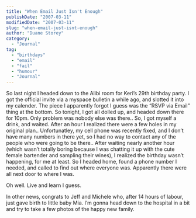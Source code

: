 ```yaml
---
title: "When Email Just Isn't Enough"
publishDate: "2007-03-11"
modifiedDate: "2007-03-11"
slug: "when-email-just-isnt-enough"
author: "Duane Storey"
category:
  - "Journal"
tag:
  - "birthdays"
  - "email"
  - "fail"
  - "humour"
  - "Journal"
---
```


So last night I headed down to the Alibi room for Keri’s 29th birthday party. I got the official invite via a myspace bulletin a while ago, and slotted it into my calender. The piece I apparently forgot I guess was the “RSVP via Email” thing at the bottom. So tonight, I got all dolled up, and headed down there for 10pm. Only problem was nobody else was there.. So, I got myself a drink, and waited. After an hour I realized there were a few holes in my original plan.. Unfortunatley, my cell phone was recently fixed, and I don’t have many numbers in there yet, so I had no way to contact any of the people who were going to be there.. After waiting nearly another hour (which wasn’t totally boring because I was chatting it up with the cute female bartender and sampling their wines), I realized the birthday wasn’t happening, for me at least. So I headed home, found a phone number I needed, and called to find out where everyone was. Apparently there were all next door to where I was.

Oh well. Live and learn I guess.

In other news, congrats to Jeff and Michele who, after 14 hours of labour, just gave birth to little baby Mia. I’m gonna head down to the hospital in a bit and try to take a few photos of the happy new family.